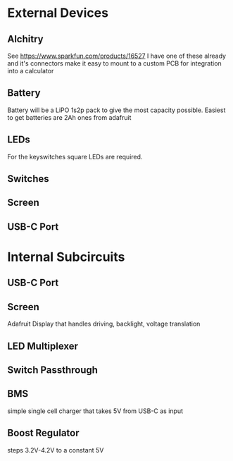 

# External Devices

## Alchitry
See https://www.sparkfun.com/products/16527 I have one of these already and it's connectors make it easy to mount to a custom PCB for integration into a calculator

## Battery
Battery will be a LiPO 1s2p pack to give the most capacity possible. Easiest to get batteries are 2Ah ones from adafruit

## LEDs
For the keyswitches square LEDs are required. 

## Switches

## Screen

## USB-C Port


# Internal Subcircuits

## USB-C Port

## Screen
Adafruit Display that handles driving, backlight, voltage translation

## LED Multiplexer

## Switch Passthrough

## BMS
simple single cell charger that takes 5V from USB-C as input

## Boost Regulator 
steps 3.2V-4.2V to a constant 5V